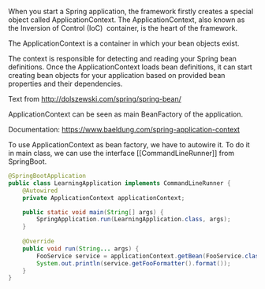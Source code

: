 When you start a Spring application, the framework firstly creates a special object called ApplicationContext. The ApplicationContext, also known as the Inversion of Control (IoC)  container, is the heart of the framework.

The ApplicationContext is a container in which your bean objects exist. 

The context is responsible for detecting and reading your Spring bean definitions. Once the ApplicationContext loads bean definitions, it can start creating bean objects for your application based on provided bean properties and their dependencies.

Text from http://dolszewski.com/spring/spring-bean/

ApplicationContext can be seen as main BeanFactory of the application.

Documentation: https://www.baeldung.com/spring-application-context

To use ApplicationContext as bean factory, we have to autowire it. To do it in main class, we can use the interface [[CommandLineRunner]] from SpringBoot.

```java
@SpringBootApplication
public class LearningApplication implements CommandLineRunner {
	@Autowired
	private ApplicationContext applicationContext;

	public static void main(String[] args) {
		SpringApplication.run(LearningApplication.class, args);
	}
	
	@Override
	public void run(String... args) {
		FooService service = applicationContext.getBean(FooService.class);
		System.out.println(service.getFooFormatter().format());
	}
}
```
